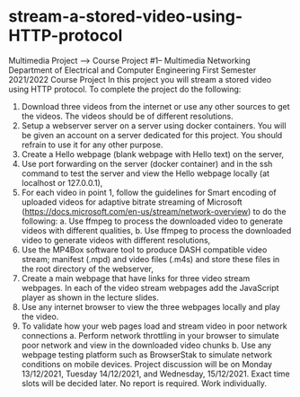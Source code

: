 # stream-a-stored-video-using-HTTP-protocol
Multimedia Project --> 
Course Project #1– Multimedia Networking
Department of Electrical and Computer Engineering
First Semester 2021/2022
Course Project
In this project you will stream a stored video using HTTP protocol. To complete the project do the following:
  1. Download three videos from the internet or use any other sources to get the videos. The videos should be of different resolutions.
  2. Setup a webserver server on a server using docker containers. You will be given an account on a server dedicated for this project. You should refrain to use it for any other purpose.
  3. Create a Hello webpage (blank webpage with Hello text) on the server,
  4. Use port forwarding on the server (docker container) and in the ssh command to test the server and view the Hello webpage locally (at localhost or 127.0.0.1),
  5. For each video in point 1, follow the guidelines for Smart encoding of uploaded videos for adaptive bitrate streaming of Microsoft (https://docs.microsoft.com/en-us/stream/network-overview) to do
the following:
    a. Use ffmpeg to process the downloaded video to generate videos with different qualities,
    b. Use ffmpeg to process the downloaded video to generate videos with different resolutions,
  6. Use the MP4Box software tool to produce DASH compatible video stream; manifest (.mpd) and video files (.m4s) and store these files in the root directory of the webserver,
  7. Create a main webpage that have links for three video stream webpages. In each of the video stream webpages add the JavaScript player as shown in the lecture slides.
  8. Use any internet browser to view the three webpages locally and play the video.
  9. To validate how your web pages load and stream video in poor network connections
    a. Perform network throttling in your browser to simulate poor network and view in the downloaded video chunks
    b. Use any webpage testing platform such as BrowserStak to simulate network conditions on mobile devices.
Project discussion will be on Monday 13/12/2021, Tuesday 14/12/2021, and Wednesday, 15/12/2021.
Exact time slots will be decided later. No report is required. Work individually.
